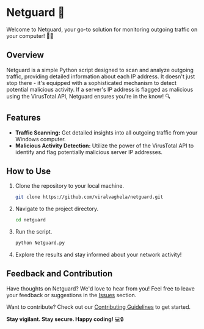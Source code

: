 # Netguard 🚀

Welcome to Netguard, your go-to solution for monitoring outgoing traffic on your computer! 🕵️‍♂️

## Overview

Netguard is a simple Python script designed to scan and analyze outgoing traffic, providing detailed information about each IP address. It doesn't just stop there - it's equipped with a sophisticated mechanism to detect potential malicious activity. If a server's IP address is flagged as malicious using the VirusTotal API, Netguard ensures you're in the know! 🔍

## Features

- **Traffic Scanning:** Get detailed insights into all outgoing traffic from your Windows computer.
- **Malicious Activity Detection:** Utilize the power of the VirusTotal API to identify and flag potentially malicious server IP addresses.

## How to Use

1. Clone the repository to your local machine.
    ```bash
    git clone https://github.com/viralvaghela/netguard.git
    ```

2. Navigate to the project directory.
    ```bash
    cd netguard
    ```

3. Run the script.
    ```bash
    python Netguard.py
    ```

4. Explore the results and stay informed about your network activity!

## Feedback and Contribution

Have thoughts on Netguard? We'd love to hear from you! Feel free to leave your feedback or suggestions in the [Issues](https://github.com/viralvaghela/netguard/issues) section.

Want to contribute? Check out our [Contributing Guidelines](CONTRIBUTING.md) to get started.

 

**Stay vigilant. Stay secure. Happy coding!** 💻🔒
